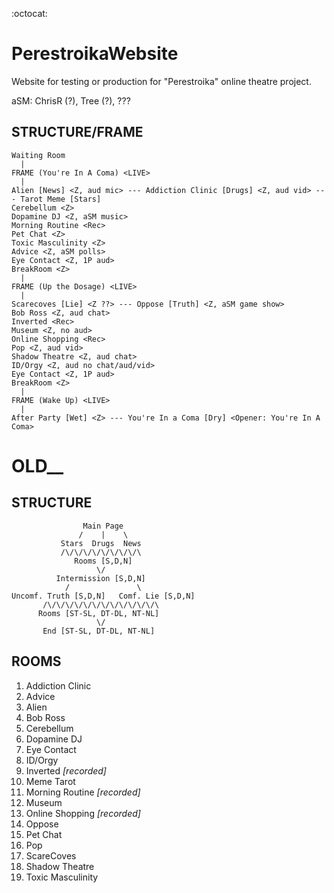 :octocat:
# PerestroikaWebsite
Website for testing or production for "Perestroika" online theatre project.

aSM: ChrisR (?), Tree (?), ???

## STRUCTURE/FRAME
```
Waiting Room
  |
FRAME (You're In A Coma) <LIVE>
  |
Alien [News] <Z, aud mic> --- Addiction Clinic [Drugs] <Z, aud vid> --- Tarot Meme [Stars]
Cerebellum <Z>
Dopamine DJ <Z, aSM music>
Morning Routine <Rec>
Pet Chat <Z>
Toxic Masculinity <Z>
Advice <Z, aSM polls>
Eye Contact <Z, 1P aud>
BreakRoom <Z>
  |
FRAME (Up the Dosage) <LIVE>
  |
Scarecoves [Lie] <Z ??> --- Oppose [Truth] <Z, aSM game show>
Bob Ross <Z, aud chat>
Inverted <Rec>
Museum <Z, no aud>
Online Shopping <Rec>
Pop <Z, aud vid>
Shadow Theatre <Z, aud chat>
ID/Orgy <Z, aud no chat/aud/vid>
Eye Contact <Z, 1P aud>
BreakRoom <Z>
  |
FRAME (Wake Up) <LIVE>
  |
After Party [Wet] <Z> --- You're In a Coma [Dry] <Opener: You're In A Coma>

```







# OLD__
## STRUCTURE
```
                Main Page
               /    |    \
           Stars  Drugs  News
           /\/\/\/\/\/\/\/\/\
              Rooms [S,D,N]
                   \/
          Intermission [S,D,N]
            /               \
Uncomf. Truth [S,D,N]   Comf. Lie [S,D,N]
       /\/\/\/\/\/\/\/\/\/\/\/\/\
      Rooms [ST-SL, DT-DL, NT-NL]
                   \/
       End [ST-SL, DT-DL, NT-NL]
```      

## ROOMS
1. Addiction Clinic
2. Advice
3. Alien
4. Bob Ross
5. Cerebellum
6. Dopamine DJ
7. Eye Contact
8. ID/Orgy
9. Inverted _\[recorded]_
10. Meme Tarot
11. Morning Routine _\[recorded]_
12. Museum
13. Online Shopping _\[recorded]_
14. Oppose
15. Pet Chat
16. Pop
17. ScareCoves
18. Shadow Theatre
19. Toxic Masculinity
